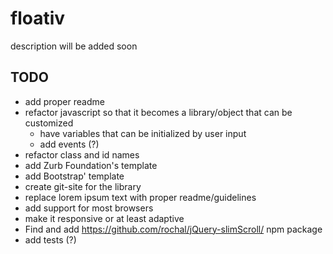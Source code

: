 # floativ
description will be added soon

## TODO ##
- add proper readme
- refactor javascript so that it becomes a library/object that can be customized
  - have variables that can be initialized by user input
  - add events (?)
- refactor class and id names
- add Zurb Foundation's template
- add Bootstrap' template
- create git-site for the library
- replace lorem ipsum text with proper readme/guidelines
- add support for most browsers
- make it responsive or at least adaptive
- Find and add https://github.com/rochal/jQuery-slimScroll/ npm package
- add tests (?)
